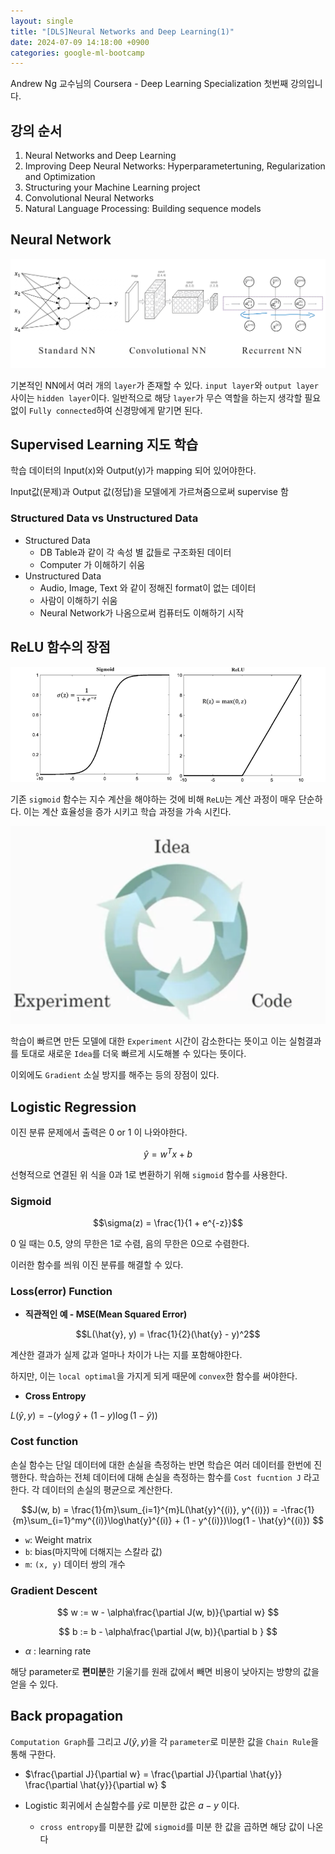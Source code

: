 ```yaml
---
layout: single
title: "[DLS]Neural Networks and Deep Learning(1)"
date: 2024-07-09 14:18:00 +0900
categories: google-ml-bootcamp
---
```


Andrew Ng 교수님의 Coursera - Deep Learning Specialization 첫번째 강의입니다.

## 강의 순서

1. Neural Networks and Deep Learning
2. Improving Deep Neural Networks: Hyperparametertuning, Regularization and Optimization
3. Structuring your Machine Learning project
4. Convolutional Neural Networks
5. Natural Language Processing: Building sequence models

## Neural Network

![NN](/assets/images/2024-07-09/NN.png)

기본적인 NN에서 여러 개의 `layer`가 존재할 수 있다. `input layer`와 `output layer` 사이는 `hidden layer`이다. 일반적으로 해당 `layer`가 무슨 역할을 하는지 생각할 필요 없이 `Fully connected`하여 신경망에게 맡기면 된다.

## Supervised Learning 지도 학습

학습 데이터의 Input(x)와 Output(y)가 mapping 되어 있어야한다.

Input값(문제)과 Output 값(정답)을 모델에게 가르쳐줌으로써 supervise 함

### Structured Data vs Unstructured Data

- Structured Data
  - DB Table과 같이 각 속성 별 값들로 구조화된 데이터
  - Computer 가 이해하기 쉬움
- Unstructured Data
  - Audio, Image, Text 와 같이 정해진 format이 없는 데이터
  - 사람이 이해하기 쉬움
  - Neural Network가 나옴으로써 컴퓨터도 이해하기 시작

## ReLU 함수의 장점

![Activate Fuction](/assets/images/2024-07-09/af.png)

기존 `sigmoid` 함수는 지수 계산을 해야하는 것에 비해 `ReLU`는 계산 과정이 매우 단순하다. 이는 계산 효율성을 증가 시키고 학습 과정을 가속 시킨다.

![dl-process](/assets/images/2024-07-09/dl-process.png)

학습이 빠르면 만든 모델에 대한 `Experiment` 시간이 감소한다는 뜻이고 이는 실험결과를 토대로 새로운 `Idea`를 더욱 빠르게 시도해볼 수 있다는 뜻이다.

이외에도 `Gradient` 소실 방지를 해주는 등의 장점이 있다.

## Logistic Regression

이진 분류 문제에서 출력은 0 or 1 이 나와야한다.

$$\hat{y} = w^Tx + b$$

선형적으로 연결된 위 식을 0과 1로 변환하기 위해 `sigmoid` 함수를 사용한다.

### Sigmoid

$$\sigma(z) = \frac{1}{1 + e^{-z}}$$

0 일 때는 0.5, 양의 무한은 1로 수렴, 음의 무한은 0으로 수렴한다.

이러한 함수를 씌워 이진 분류를 해결할 수 있다.

### Loss(error) Function

- **직관적인 예 - MSE(Mean Squared Error)**

$$L(\hat{y}, y) = \frac{1}{2}(\hat{y} - y)^2$$

계산한 결과가 실제 값과 얼마나 차이가 나는 지를 포함해야한다.

하지만, 이는 `local optimal`을 가지게 되게 때문에 `convex`한 함수를 써야한다.

- **Cross Entropy**

$L(\hat{y}, y) = -(y\log\hat{y} + (1 - y)\log(1 - \hat{y}))$

### Cost function

손실 함수는 단일 데이터에 대한 손실을 측정하는 반면 학습은 여러 데이터를 한번에 진행한다. 학습하는 전체 데이터에 대해 손실을 측정하는 함수를 `Cost fucntion J` 라고 한다. 각 데이터의 손실의 평균으로 계산한다.

$$J(w, b) = \frac{1}{m}\sum_{i=1}^{m}L(\hat{y}^{(i)}, y^{(i)}) = -\frac{1}{m}\sum_{i=1}^my^{(i)}\log\hat{y}^{(i)} + (1 - y^{(i)})\log(1 - \hat{y}^{(i)}) $$

- `w`: Weight matrix
- `b`: bias(마지막에 더해지는 스칼라 값)
- `m`: `(x, y)` 데이터 쌍의 개수

### Gradient Descent

$$ w := w - \alpha\frac{\partial J(w, b)}{\partial w} $$

$$ b := b - \alpha\frac{\partial J(w, b)}{\partial b } $$

- $\alpha$ : learning rate

해당 parameter로 **편미분**한 기울기를 원래 값에서 빼면 비용이 낮아지는 방향의 값을 얻을 수 있다.

## Back propagation

`Computation Graph`를 그리고 $J(\hat{y}, y)$을 각 `parameter`로 미분한 값을 `Chain Rule`을 통해 구한다.

- $\frac{\partial J}{\partial w} = \frac{\partial J}{\partial \hat{y}} \frac{\partial \hat{y}}{\partial w} $

- Logistic 회귀에서 손실함수를 $\hat{y}$로 미분한 값은 $a - y$ 이다.
  - `cross entropy`를 미분한 값에 `sigmoid`를 미분 한 값을 곱하면 해당 값이 나온다
